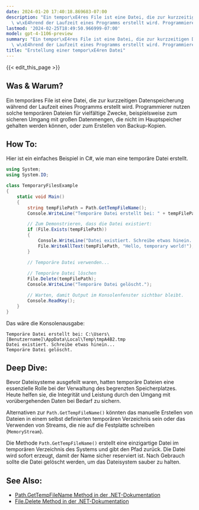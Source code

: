 ```yaml
---
date: 2024-01-20 17:40:18.869683-07:00
description: "Ein tempor\xE4res File ist eine Datei, die zur kurzzeitigen Datenspeicherung\
  \ w\xE4hrend der Laufzeit eines Programms erstellt wird. Programmierer nutzen solche\u2026"
lastmod: '2024-02-25T18:49:50.966999-07:00'
model: gpt-4-1106-preview
summary: "Ein tempor\xE4res File ist eine Datei, die zur kurzzeitigen Datenspeicherung\
  \ w\xE4hrend der Laufzeit eines Programms erstellt wird. Programmierer nutzen solche\u2026"
title: "Erstellung einer tempor\xE4ren Datei"
---
```


{{< edit_this_page >}}

## Was & Warum?
Ein temporäres File ist eine Datei, die zur kurzzeitigen Datenspeicherung während der Laufzeit eines Programms erstellt wird. Programmierer nutzen solche temporären Dateien für vielfältige Zwecke, beispielsweise zum sicheren Umgang mit großen Datenmengen, die nicht im Hauptspeicher gehalten werden können, oder zum Erstellen von Backup-Kopien.

## How To:
Hier ist ein einfaches Beispiel in C#, wie man eine temporäre Datei erstellt.

```csharp
using System;
using System.IO;

class TemporaryFilesExample
{
    static void Main()
    {
        string tempFilePath = Path.GetTempFileName();
        Console.WriteLine("Temporäre Datei erstellt bei: " + tempFilePath);

        // Zum Demonstrieren, dass die Datei existiert:
        if (File.Exists(tempFilePath))
        {
            Console.WriteLine("Datei existiert. Schreibe etwas hinein...");
            File.WriteAllText(tempFilePath, "Hello, temporary world!");
        }

        // Temporäre Datei verwenden...
        
        // Temporäre Datei löschen
        File.Delete(tempFilePath);
        Console.WriteLine("Temporäre Datei gelöscht.");

        // Warten, damit Output im Konsolenfenster sichtbar bleibt.
        Console.ReadKey();
    }
}
```

Das wäre die Konsolenausgabe:
```
Temporäre Datei erstellt bei: C:\Users\[Benutzername]\AppData\Local\Temp\tmpA4B2.tmp
Datei existiert. Schreibe etwas hinein...
Temporäre Datei gelöscht.
```

## Deep Dive:
Bevor Dateisysteme ausgefeilt waren, hatten temporäre Dateien eine essenzielle Rolle bei der Verwaltung des begrenzten Speicherplatzes. Heute helfen sie, die Integrität und Leistung durch den Umgang mit vorübergehenden Daten bei Bedarf zu sichern.

Alternativen zur `Path.GetTempFileName()` könnten das manuelle Erstellen von Dateien in einem selbst definierten temporären Verzeichnis sein oder das Verwenden von Streams, die nie auf die Festplatte schreiben (`MemoryStream`).

Die Methode `Path.GetTempFileName()` erstellt eine einzigartige Datei im temporären Verzeichnis des Systems und gibt den Pfad zurück. Die Datei wird sofort erzeugt, damit der Name sicher reserviert ist. Nach Gebrauch sollte die Datei gelöscht werden, um das Dateisystem sauber zu halten.

## See Also:
- [Path.GetTempFileName Method in der .NET-Dokumentation](https://docs.microsoft.com/de-de/dotnet/api/system.io.path.gettempfilename)
- [File.Delete Method in der .NET-Dokumentation](https://docs.microsoft.com/de-de/dotnet/api/system.io.file.delete)
